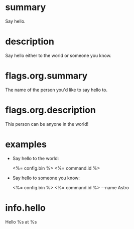 # summary

Say hello.

# description

Say hello either to the world or someone you know.

# flags.org.summary

The name of the person you'd like to say hello to.

# flags.org.description

This person can be anyone in the world!

# examples

- Say hello to the world:

  <%= config.bin %> <%= command.id %>

- Say hello to someone you know:

  <%= config.bin %> <%= command.id %> --name Astro

# info.hello

Hello %s at %s
